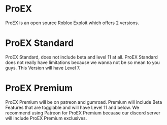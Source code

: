# ProEX
ProEX is an open source Roblox Exploit which offers 2 versions.

# ProEX Standard
ProEX Standard, does not include beta and level 11 at all.
ProEX Standard does not really have limitations because we wanna not be so mean to you guys.
This Version will have Level 7.

# ProEX Premium
ProEX Premium will be on patreon and gumroad.
Premium will include Beta Features that are togglable and will have Level 11 and below.
We recommend using Patreon for ProEX Premium becuase our discord server will include ProEX Premium exclusives.

